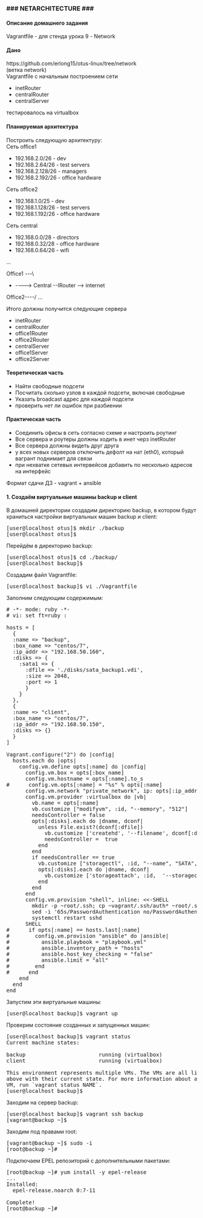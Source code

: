 <h3>### NETARCHITECTURE ###</h3>

<h4>Описание домашнего задания</h4>

<p>Vagrantfile - для стенда урока 9 - Network</p>

<h4>Дано</h4>

<p>https://github.com/erlong15/otus-linux/tree/network<br />
(ветка network)<br />
Vagrantfile с начальным построением сети</p>

<ul>
<li>inetRouter</li>
<li>centralRouter</li>
<li>centralServer</li>
</ul>
<p>тестировалось на virtualbox</p>

<h4>Планируемая архитектура</h4>

<p>Построить следующую архитектуру:<br />
Сеть office1
<ul>
<li>192.168.2.0/26 - dev</li>
<li>192.168.2.64/26 - test servers</li>
<li>192.168.2.128/26 - managers</li>
<li>192.168.2.192/26 - office hardware</li>
</ul></p>
<p>Сеть office2
<ul>
<li>192.168.1.0/25 - dev</li>
<li>192.168.1.128/26 - test servers</li>
<li>192.168.1.192/26 - office hardware</li>
</ul></p>
<p>Сеть central
<ul>
<li>192.168.0.0/28 - directors</li>
<li>192.168.0.32/28 - office hardware</li>
<li>192.168.0.64/26 - wifi</li>
</ul>
...</p>

<p>Office1 ---\
<ul><li>----> Central --IRouter --> internet</li></ul>
Office2----/
...</p>

<p>Итого должны получится следующие сервера
<ul>
<li>inetRouter</li>
<li>centralRouter</li>
<li>office1Router</li>
<li>office2Router</li>
<li>centralServer</li>
<li>office1Server</li>
<li>office2Server</li>
</ul></p>

<h4>Теоретическая часть</h4>
<ul>
<li>Найти свободные подсети</li>
<li>Посчитать сколько узлов в каждой подсети, включая свободные</li>
<li>Указать broadcast адрес для каждой подсети</li>
<li>проверить нет ли ошибок при разбиении</li>
</ul>

<h4>Практическая часть</h4>
<ul>
<li>Соединить офисы в сеть согласно схеме и настроить роутинг</li>
<li>Все сервера и роутеры должны ходить в инет черз inetRouter</li>
<li>Все сервера должны видеть друг друга</li>
<li>у всех новых серверов отключить дефолт на нат (eth0), который вагрант поднимает для связи</li>
<li>при нехватке сетевых интервейсов добавить по несколько адресов на интерфейс</li>
</ul>
<p>Формат сдачи ДЗ - vagrant + ansible</p>




<h4>1. Создаём виртуальные машины backup и client</h4>

<p>В домашней директории создадим директорию backup, в котором будут храниться настройки виртуальных машин backup и client:</p>

<pre>[user@localhost otus]$ mkdir ./backup
[user@localhost otus]$</pre>

<p>Перейдём в директорию backup:</p>

<pre>[user@localhost otus]$ cd ./backup/
[user@localhost backup]$</pre>

<p>Создадим файл Vagrantfile:</p>

<pre>[user@localhost backup]$ vi ./Vagrantfile</pre>

<p>Заполним следующим содержимым:</p>

<pre># -*- mode: ruby -*-
# vi: set ft=ruby :

hosts = [
  {
  :name => "backup",
  :box_name => "centos/7",
  :ip_addr => "192.168.50.160",
  :disks => {
    :sata1 => {
      :dfile => './disks/sata_backup1.vdi',
      :size => 2048,
      :port => 1
      }
    }
  },
  {
  :name => "client",
  :box_name => "centos/7",
  :ip_addr => "192.168.50.150",
  :disks => {}
  }
]

Vagrant.configure("2") do |config|
  hosts.each do |opts|
    config.vm.define opts[:name] do |config|
      config.vm.box = opts[:box_name]
      config.vm.hostname = opts[:name].to_s
#      config.vm.opts[:name] = "%s" % opts[:name]
      config.vm.network "private_network", ip: opts[:ip_addr]
      config.vm.provider :virtualbox do |vb|
        vb.name = opts[:name]
        vb.customize ["modifyvm", :id, "--memory", "512"]
        needsController = false
        opts[:disks].each do |dname, dconf|
          unless File.exist?(dconf[:dfile])
            vb.customize ['createhd', '--filename', dconf[:dfile], '--variant', 'Fixed', '--size', dconf[:size]]
            needsController =  true
          end
        end
        if needsController == true
          vb.customize ["storagectl", :id, "--name", "SATA", "--add", "sata" ]
          opts[:disks].each do |dname, dconf|
            vb.customize ['storageattach', :id,  '--storagectl', 'SATA', '--port', dconf[:port], '--device', 0, '--type', 'hdd', '--medium', dconf[:dfile]]
          end
        end
      end
      config.vm.provision "shell", inline: <<-SHELL
        mkdir -p ~root/.ssh; cp ~vagrant/.ssh/auth* ~root/.ssh
        sed -i '65s/PasswordAuthentication no/PasswordAuthentication yes/g' /etc/ssh/sshd_config
        systemctl restart sshd
      SHELL
#      if opts[:name] == hosts.last[:name]
#        config.vm.provision "ansible" do |ansible|
#          ansible.playbook = "playbook.yml"
#          ansible.inventory_path = "hosts"
#          ansible.host_key_checking = "false"
#          ansible.limit = "all"
#        end
#      end
    end
  end
end
</pre>

<p>Запустим эти виртуальные машины:</p>

<pre>[user@localhost backup]$ vagrant up</pre>

<p>Проверим состояние созданных и запущенных машин:</p>

<pre>[user@localhost backup]$ vagrant status
Current machine states:

backup                       running (virtualbox)
client                       running (virtualbox)

This environment represents multiple VMs. The VMs are all listed
above with their current state. For more information about a specific
VM, run `vagrant status NAME`.
[user@localhost backup]$</pre>

<p>Заходим на сервер backup:</p>

<pre>[user@localhost backup]$ vagrant ssh backup
[vagrant@backup ~]$</pre>

<p>Заходим под правами root:</p>

<pre>[vagrant@backup ~]$ sudo -i
[root@backup ~]#</pre>

<p>Подключаем EPEL репозиторий с дополнительными пакетами:</p>

<pre>[root@backup ~]# yum install -y epel-release
...
Installed:
  epel-release.noarch 0:7-11

Complete!
[root@backup ~]#</pre>
